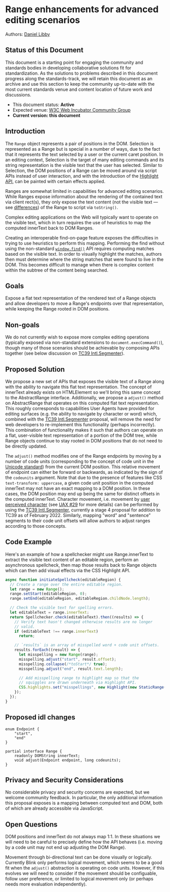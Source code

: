 # Range enhancements for advanced editing scenarios


Authors: [Daniel Libby](https://github.com/dlibby-)

## Status of this Document
This document is a starting point for engaging the community and standards bodies in developing collaborative solutions fit for standardization. As the solutions to problems described in this document progress along the standards-track, we will retain this document as an archive and use this section to keep the community up-to-date with the most current standards venue and content location of future work and discussions.
* This document status: <b>Active</b>
* Expected venue: [W3C Web Incubator Community Group](https://wicg.io/)
* <b>Current version: this document</b>
    
## Introduction

The `Range` object represents a pair of positions in the DOM. Selection is
represented as a Range but is special in a number of ways, due to the fact
that it represents the text selected by a user or the current caret position.
In an editing context, Selection is the target of many editing commands and
its string representation is the visible text that the user has selected.
Similar to Selection, the DOM positions of a Range can be moved around via
script APIs instead of user interaction, and with the introduction of the
[Highlight API](https://drafts.csswg.org/css-highlight-api-1/), can be
painted with certain effects applied.

Ranges are somewhat limited in capabilities for advanced editing scenarios.
While Ranges expose information about the rendering of the contained text via
client rect(s), they only expose the text content (not the visible text &mdash;
see [differences](https://developer.mozilla.org/en-US/docs/Web/API/Node/textContent#differences_from_innertext)) of the Range to script via `toString()`.

Complex editing applications on the Web will typically want to operate on
the visible text, which in turn requires the use of heuristics to map
the computed innerText back to DOM Ranges.

Creating an interoperable find-on-page feature exposes the difficulties in
trying to use heuristics to perform this mapping.
Performing the find without using the non-standard
[`window.find()`](https://developer.mozilla.org/en-US/docs/Web/API/Window/find)
API requires computing matches based on the visible text. In order to visually
highlight the matches, authors then must determine where the string matches that
were found to live in the DOM. This becomes difficult to manage when there is
complex content within the subtree of the content being searched.

## Goals

Expose a flat text representation of the rendered text of a Range objects and
allow developers to move a Range's endpoints over that representation, while
keeping the Range rooted in DOM positions.

## Non-goals

We do not currently wish to expose more complex editing operations (typically
exposed via non-standard extensions to `document.execCommand()`), though many of those
scenarios should be achievable by composing APIs together (see below discussion
on [TC39 Intl.Segmenter](https://tc39.es/proposal-intl-segmenter/)).

## Proposed Solution

We propose a new set of APIs that exposes the visible text of a Range along
with the ability to navigate this flat text representation. The concept of
innerText already exists on HTMLElement so we'll bring this same concept
to the AbstractRange interface. Additionally, we propose a `adjust()` method
on AbstractRange that operates on this computed flat text representation.
This roughly corresponds to capabilities User Agents have provided for
editing surfaces (e.g. the ability to navigate by character or word) which,
combined with the [TC39 Intl.Segmenter](https://tc39.es/proposal-intl-segmenter/)
proposal, will remove the need for web developers to re-implement this
functionality (perhaps incorrectly). This combination of functionality makes it
such that authors can operate on a flat, user-visible text representation of
a portion of the DOM tree, while Range objects continue to stay rooted in DOM
positions that do not need to be directly updated.

The `adjust()` method modifies one of the Range endpoints by moving by a number
of code units (corresponding to the concept of code unit in the [Unicode
standard](https://unicode.org/glossary/#code_unit)) from the current DOM position.
This relative movement of endpoint can either be forward or backwards,
as indicated by the sign of the `codeunits` argument.
Note that due to the presence of features like CSS `text-transform: uppercase`,
a given code unit position in the computed innerText may not have an exact
mapping to a DOM position. In these cases, the DOM position may end up
being the same for distinct offsets in the computed innerText. Character
movement, i.e. movement by
[user perceived character](https://unicode.org/glossary/#character) (see [UAX #29](https://www.unicode.org/reports/tr29/#Grapheme_Cluster_Boundaries) for more details)
can be performed by using the [TC39 Intl.Segmenter](https://tc39.es/proposal-intl-segmenter/),
currently a stage 4 proposal for addition to TC39 as of February 2022.
Similarly, mapping "word" and "sentence" segments to their code unit
offsets will allow authors to adjust ranges according to those concepts.

## Code Example

Here's an example of how a spellchecker might use Range.innerText to
extract the visible text content of an editable region, perform an
asynchronous spellcheck, then map those results back to Range objects
which can then add visual effects via the CSS Highlight API.

```js
async function initiateSpellcheck(editableRegion) {
  // Create a range over the entire editable region.
  let range = new Range();
  range.setStart(editableRegion, 0);
  range.setEnd(editableRegion, editableRegion.childNode.length);

  // Check the visible text for spelling errors.
  let editableText = range.innerText;
  return Spellchecker.check(editableText).then((results) => {
    // Verify text hasn't changed otherwise results are no longer
    // valid.
    if (editableText !== range.innerText)
      return;

    // `results` is an array of misspelled word + code unit offsets.
    results.forEach((result) => {
      let misspelling = new Range(range);
      misspelling.adjust("start", result.offset);
      misspelling.collapse(/*toStart*/ true);
      misspelling.adjust("end", result.text.length);

      // Add misspelling range to highlight map so that the
      // squiggles are drawn underneath via Highlight API.
      CSS.highlights.set("misspellings", new Highlight(new StaticRange(mispelling)));
    });
  });
}
```

## Proposed idl changes
```
enum Endpoint {
    "start",
    "end"
}

partial interface Range {
    readonly DOMString innerText;
    void adjust(Endpoint endpoint, long codeunits);
}
```

## Privacy and Security Considerations

No considerable privacy and security concerns are expected, but we welcome community feedback.
In particular, the only additional information this proposal exposes is a mapping
between computed text and DOM, both of which are already accessible via JavaScript.


## Open Questions

DOM positions and innerText do not always map 1:1. In these situations we
will need to be careful to precisely define how the API behaves (i.e. moving
by a code unit may not end up adjusting the DOM Range).

Movement through bi-directional text can be done visually or logically.
Currently Blink only performs logical movement, which seems to be a good
fit when the `adjust()` abstraction is operating on code units. However, if
this evolves we will need to consider if the movement should be 
configuable, follow user preference, or limited to logical movement
only (or perhaps needs more evaluation independently).

